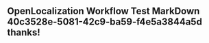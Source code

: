 <properties
ms.topic="hero-topic"
ms.test1="hero-topic"
ms.test2="test"/>

## OpenLocalization Workflow Test MarkDown 40c3528e-5081-42c9-ba59-f4e5a3844a5d thanks!

